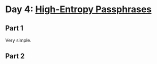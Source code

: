 # Day 4: [High-Entropy Passphrases](https://adventofcode.com/2017/day/4)

## Part 1

Very simple.

## Part 2


